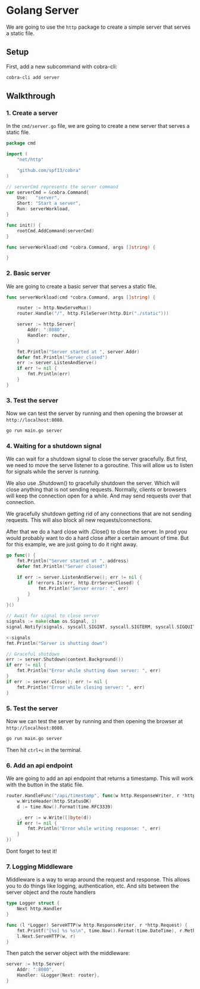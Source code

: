 # Golang Server

We are going to use the `http` package to create a simple server that serves a static file.

## Setup

First, add a new subcommand with cobra-cli:

```bash
cobra-cli add server
```

## Walkthrough

### 1. Create a server

In the `cmd/server.go` file, we are going to create a new server that serves a static file.

```go
package cmd

import (
    "net/http"

    "github.com/spf13/cobra"
)

// serverCmd represents the server command
var serverCmd = &cobra.Command{
    Use:   "server",
    Short: "Start a server",
    Run: serverWorkload,
}

func init() {
	rootCmd.AddCommand(serverCmd)
}

func serverWorkload(cmd *cobra.Command, args []string) {

}
```

### 2. Basic server

We are going to create a basic server that serves a static file.

```go
func serverWorkload(cmd *cobra.Command, args []string) {

    router := http.NewServeMux()
    router.Handle("/", http.FileServer(http.Dir("./static")))

    server := http.Server{
        Addr: ":8080",
        Handler: router,
    }

    fmt.Println("Server started at ", server.Addr)
    defer fmt.Println("Server closed")
    err := server.ListenAndServe()
    if err != nil {
        fmt.Println(err)
    }
}
```

### 3. Test the server

Now we can test the server by running and then opening the browser at `http://localhost:8080`.

```bash
go run main.go server
```

### 4. Waiting for a shutdown signal

We can wait for a shutdown signal to close the server gracefully. But first, we need to move the serve listener to a goroutine. This will allow us to listen for signals while the server is running.

We also use .Shutdown() to gracefully shutdown the server. Which will close anything that is not sending requests. Normally, clients or browsers will keep the connection open for a while. And may send requests over that connection.

We gracefully shutdown getting rid of any connections that are not sending requests. This will also block all new requests/connections.

After that we do a hard close with .Close() to close the server.
In prod you would probably want to do a hard close after a certain amount of time. But for this example, we are just going to do it right away.

```go
go func() {
    fmt.Println("Server started at ", address)
    defer fmt.Println("Server closed")

    if err := server.ListenAndServe(); err != nil {
        if !errors.Is(err, http.ErrServerClosed) {
            fmt.Println("Server error: ", err)
        }
    }
}()

// Await for signal to close server
signals := make(chan os.Signal, 1)
signal.Notify(signals, syscall.SIGINT, syscall.SIGTERM, syscall.SIGQUIT)

<-signals
fmt.Println("Server is shutting down")

// Graceful shutdown
err := server.Shutdown(context.Background())
if err != nil {
    fmt.Println("Error while shutting down server: ", err)
}
if err := server.Close(); err != nil {
    fmt.Println("Error while closing server: ", err)
}
```

### 5. Test the server

Now we can test the server by running and then opening the browser at `http://localhost:8080`.

```bash
go run main.go server
```

Then hit `ctrl+c` in the terminal.

### 6. Add an api endpoint

We are going to add an api endpoint that returns a timestamp. This will work with the button in the static file.

```go
router.HandleFunc("/api/timestamp", func(w http.ResponseWriter, r *http.Request) {
    w.WriteHeader(http.StatusOK)
    d := time.Now().Format(time.RFC3339)

    _, err := w.Write([]byte(d))
    if err != nil {
        fmt.Println("Error while writing response: ", err)
    }
})
```

Dont forget to test it!

### 7. Logging Middleware

Middleware is a way to wrap around the request and response. This allows you to do things like logging, authentication, etc. And sits between the server object and the route handlers

```go
type Logger struct {
	Next http.Handler
}

func (l *Logger) ServeHTTP(w http.ResponseWriter, r *http.Request) {
	fmt.Printf("[%s] %s %s\n", time.Now().Format(time.DateTime), r.Method, r.URL.Path)
	l.Next.ServeHTTP(w, r)
}
```

Then patch the server object with the middleware:

```go
server := http.Server{
    Addr: ":8080",
    Handler: &Logger{Next: router},
}
```